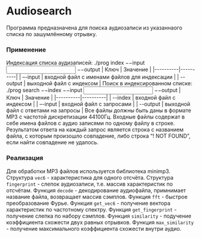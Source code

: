 # Audiosearch
Программа предназначена для поиска аудиозаписи из указаннаого списка по зашумлённому отрывку.
### Применение ###
Индексация списка аудизаписей:
./prog index −−input <input file> −−output <index file>
| Ключ | Значение |
|----------|----------|
| –-input    | входной файл с именами файлов для индексации  |
| --output   | выходной файл с индексом   |
Поиск в индексированном списке:
./prog search −−index <index file> −−input <input file> −−output <output file>
| Ключ | Значение |
|----------|----------|
| --index    | входной файл с индексом |
| –-input    | входной файл с запросами  |
| --output   | выходной файл с ответами на запросы   |
Все файлы должны быть даны в формате MP3 с частотой дискретизации 44100Гц.
Входные файлы содержат в себе имена файлов с аудио записями по одному файлу в
строке.
Результатом ответа на каждый запрос является строка с названием файла, с которым
произошло совпадение, либо строка “! NOT FOUND”, если найти совпадение не удалось.
### Реализация ###
Для обработки MP3 файлов используется библиотека minimp3.
Структура ```vec6``` - характеристика для одного отсчёта.
Структура ```fingerprint``` - слепок аудиозаписи, т.е. массив характеристик по отсчётам.
Функция ```decode``` - декодирование аудиофайла, примнимает название файла, возвращает
массив сэмплов.
Функция ```fft``` - быстрое преобразование Фурье.
Функция ```get_vec6``` - получение вектора характеристик по частотному спектру.
Функция ```get_fingerprint``` - получение слепка по набору сэмплов.
Функция ```similarity``` - подучение коэффициента схожести двух равных отрывков.
Функция ```max_similarity``` - получение максимального коэффициента схожести внутри
аудио.
